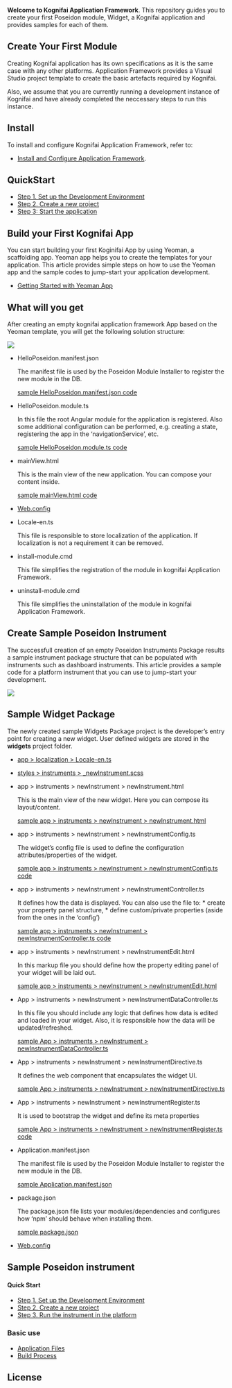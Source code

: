 
__Welcome to Kognifai Application Framework__. This repository guides you to create your first Poseidon module, Widget, a Kognifai application and provides samples for each of them.

## Create Your First Module 
Creating Kognifai application has its own specifications as it is the  same case with any other platforms. Application Framework provides a Visual Studio project template to create the basic artefacts required by Kognifai. 

Also, we assume that you are currently running a development instance of Kognifai and have already completed the neccessary steps to run this instance.

## Install

To install and configure Kognifai Application Framework, refer to: 
* [Install and Configure Application Framework](https://github.com/kognifai/Core_Documentation/wiki).

## QuickStart
* [Step 1. Set up the Development Environment](https://github.com/kognifai/Core_Documentation/blob/master/LinkedPages/Set%20up%20the%20Development%20Environment.md)
* [Step 2. Create a new project](https://github.com/kognifai/Core_Documentation/blob/master/LinkedPages/Set%20up%20the%20Development%20Environment.md)
* [Step 3: Start the application](https://github.com/kognifai/Core_Documentation/blob/master/LinkedPages/Set%20up%20the%20Development%20Environment.md)


## Build your First Kognifai App
You can start building your first Koginifai App by using Yeoman, a scaffolding app. Yeoman app helps you to create the templates for your application. This article provides simple steps on how to use the Yeoman app and the sample codes to jump-start your application development.
* [Getting Started with Yeoman App](https://github.com/kognifai/Core_Documentation/blob/master/LinkedPages/Getting%20Started%20with%20Yeoman%20App.md)

## What will you get
After creating an empty kognifai application framework App based on the Yeoman template, you will get the following solution structure:

![](https://github.com/kognifai/Core_Documentation/blob/master/images/node_modules.png)

* HelloPoseidon.manifest.json

  The manifest file is used by the Poseidon Module Installer to register the new module in the DB.
  
   [sample HelloPoseidon.manifest.json code](https://github.com/kognifai/Core_Documentation/blob/master/Sample%20Poseidon%20Instrument/HelloPoseidon.manifest.json)
   
 * HelloPoseidon.module.ts
 
   In this file the root Angular module for the application is registered. Also some additional configuration can be performed, e.g.  creating a state, registering the app in the ‘navigationService’, etc.
   
    [sample HelloPoseidon.module.ts code](https://github.com/kognifai/Core_Documentation/blob/master//Sample%20Poseidon%20Instrument/HelloPoseidon.module.ts)
 
 * mainView.html
 
     This is the main view of the new application. You can compose your content inside.
     
     [sample mainView.html code](https://github.com/kognifai/Core_Documentation/blob/master/HelloPoseidon/mainView.html)
     
* [Web.config](https://github.com/kognifai/Core_Documentation/blob/master/HelloPoseidon/Web.config)
* Locale-en.ts

    This file is responsible to store localization of the application. If localization is not a requirement it can be removed. 
    
* install-module.cmd

    This file simplifies the registration of the module in kognifai Application Framework.

* uninstall-module.cmd

    This file simplifies the uninstallation of the module in kognifai Application Framework.
  
 ## Create Sample Poseidon Instrument 
The successfull creation of an empty Poseidon Instruments Package results a sample instrument package structure that can be populated with instruments such as dashboard instruments. This article provides a sample code for a platform instrument that you can use to jump-start your development. 

![](https://github.com/kognifai/Core_Documentation/blob/master/images/Solution%20Poseidon.png)

## Sample Widget Package
The newly created sample Widgets Package project is the developer’s entry point for creating a new widget. User defined widgets are stored in the **widgets** project folder.
* [app > localization > Locale-en.ts](https://github.com/kognifai/Core_Documentation/blob/master//Sample%20Poseidon%20Instrument/app%20%3E%20localization%20%3E%20Locale-en.ts)
* [styles > instruments > _newInstrument.scss](https://github.com/kognifai/Core_Documentation/blob/master//Sample%20Poseidon%20Instrument/styles%20%3E%20instruments%20%3E%20_newInstrument.scss)
* app > instruments > newInstrument > newInstrument.html

   This is the main view of the new widget. Here you can compose its layout/content.
   
   [sample app > instruments > newInstrument > newInstrument.html](https://github.com/kognifai/Core_Documentation/blob/master//Sample%20Poseidon%20Instrument/app%20%3E%20instruments%20%3E%20newInstrument%20%3E%20newInstrument.html)
* app > instruments > newInstrument > newInstrumentConfig.ts

   The widget’s config file is used to define the configuration attributes/properties of the widget.

   [ sample app > instruments > newInstrument > newInstrumentConfig.ts code](https://github.com/kognifai/Core_Documentation/blob/master//Sample%20Poseidon%20Instrument/app%20%3E%20instruments%20%3E%20newInstrument%20%3E%20newInstrumentConfig.ts)
* app >  instruments > newInstrument > newInstrumentController.ts

   It defines how the data is displayed. You can also use the file to:
      * create your property panel structure,
      * define custom/private properties (aside from the ones in the ‘config’) 

   [sample app >  instruments > newInstrument > newInstrumentController.ts code](https://github.com/kognifai/Core_Documentation/blob/master/Sample%20Poseidon%20Instrument/app%20%3E%20instruments%20%3E%20newInstrument%20%3E%20newInstrumentController.ts)
   
* app > instruments > newInstrument > newInstrumentEdit.html

  In this markup file you should define how the property editing panel of your widget will be laid out.

  [ sample app > instruments > newInstrument > newInstrumentEdit.html](https://github.com/kognifai/Core_Documentation/blob/master//Sample%20Poseidon%20Instrument/app%20%3E%20instruments%20%3E%20newInstrument%20%3E%20newInstrumentEdit.html)

* App > instruments > newInstrument > newInstrumentDataController.ts

  In this file you should include any logic that defines how data is edited and loaded in your widget. Also, it is responsible how the   data will be updated/refreshed.
  
  [sample App > instruments > newInstrument > newInstrumentDataController.ts](https://github.com/kognifai/Core_Documentation/blob/master//Sample%20Poseidon%20Instrument/App%20%3E%20instruments%20%3E%20newInstrument%20%3E%20newInstrumentDataController.ts)
  
* App > instruments > newInstrument > newInstrumentDirective.ts

  It defines the web component that encapsulates the widget UI.
  
  [ sample App > instruments > newInstrument > newInstrumentDirective.ts](https://github.com/kognifai/Core_Documentation/blob/master//Sample%20Poseidon%20Instrument/App%20%3E%20instruments%20%3E%20newInstrument%20%3E%20newInstrumentDirective.ts)
  
* App > instruments > newInstrument > newInstrumentRegister.ts

  It is used to bootstrap the widget and define its meta properties

  [sample App > instruments > newInstrument > newInstrumentRegister.ts code](https://github.com/kognifai/Core_Documentation/blob/master//Sample%20Poseidon%20Instrument/App%20%3E%20instruments%20%3E%20newInstrument%20%3E%20newInstrumentRegister.ts)
* Application.manifest.json

  The manifest file is used by the Poseidon Module Installer to register the new module in the DB.

  [sample Application.manifest.json](https://github.com/kognifai/Core_Documentation/blob/master//Sample%20Poseidon%20Instrument/Application.manifest.json)
* package.json

  The package.json file lists your modules/dependencies and configures how ‘npm’ should behave when installing them.

  [sample package.json](https://github.com/kognifai/Core_Documentation/blob/master/Sample%20Poseidon%20Instrument/package.json)
* [Web.config](https://github.com/kognifai/Core_Documentation/blob/master/Sample%20Poseidon%20Instrument/Web.config_1)

## Sample Poseidon instrument

#### Quick Start
* [Step 1. Set up the Development Environment](https://github.com/kognifai/Core_Documentation/blob/master/LinkedPages/Sample%20Poseidon%20Instruments%20Package.md)
* [Step 2. Create a new project](https://github.com/kognifai/Core_Documentation/blob/master/LinkedPages/Sample%20Poseidon%20Instruments%20Package.md)
* [Step 3. Run the instrument in the platform](https://github.com/kognifai/Core_Documentation/blob/master/LinkedPages/Sample%20Poseidon%20Instruments%20Package.md)

### Basic use
* [Application Files](https://github.com/kognifai/Core_Documentation/blob/master/LinkedPages/Application%20Files.md)
* [Build Process ](https://github.com/kognifai/Core_Documentation/blob/master/LinkedPages/Build%20Process.md)


## License
